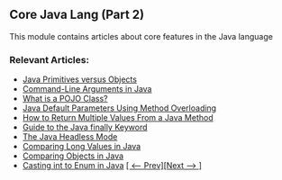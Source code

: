 ## Core Java Lang (Part 2)

This module contains articles about core features in the Java language

### Relevant Articles: 
- [Java Primitives versus Objects](https://www.surya.com/java-primitives-vs-objects)
- [Command-Line Arguments in Java](https://www.surya.com/java-command-line-arguments)
- [What is a POJO Class?](https://www.surya.com/java-pojo-class)
- [Java Default Parameters Using Method Overloading](https://www.surya.com/java-default-parameters-method-overloading)
- [How to Return Multiple Values From a Java Method](https://www.surya.com/java-method-return-multiple-values)
- [Guide to the Java finally Keyword](https://www.surya.com/java-finally-keyword)
- [The Java Headless Mode](https://www.surya.com/java-headless-mode)
- [Comparing Long Values in Java](https://www.surya.com/java-compare-long-values)
- [Comparing Objects in Java](https://www.surya.com/java-comparing-objects)
- [Casting int to Enum in Java](https://www.surya.com/java-cast-int-to-enum)
[[ <-- Prev]](/core-java-modules/core-java-lang)[[Next --> ]](/core-java-modules/core-java-lang-3)
